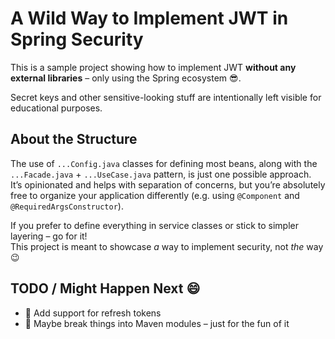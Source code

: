 # A Wild Way to Implement JWT in Spring Security

This is a sample project showing how to implement JWT **without any external libraries** – only using the Spring ecosystem 😎.

Secret keys and other sensitive-looking stuff are intentionally left visible for educational purposes.

## About the Structure

The use of `...Config.java` classes for defining most beans, along with the `...Facade.java` + `...UseCase.java` pattern, is just one possible approach.  
It’s opinionated and helps with separation of concerns, but you’re absolutely free to organize your application differently (e.g. using `@Component` and `@RequiredArgsConstructor`).

If you prefer to define everything in service classes or stick to simpler layering – go for it!  
This project is meant to showcase *a* way to implement security, not *the* way 😉

## TODO / Might Happen Next 😄

- 🔄 Add support for refresh tokens
- 🧩 Maybe break things into Maven modules – just for the fun of it
